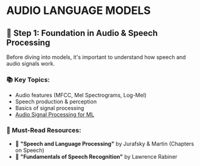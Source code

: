 # AUDIO LANGUAGE MODELS

## 🧱 Step 1: Foundation in Audio & Speech Processing

Before diving into models, it's important to understand how speech and audio signals work.

### 📚 Key Topics:
- Audio features (MFCC, Mel Spectrograms, Log-Mel)
- Speech production & perception
- Basics of signal processing
- [Audio Signal Processing for ML](https://www.youtube.com/watch?v=iCwMQJnKk2c&list=PL-wATfeyAMNqIee7cH3q1bh4QJFAaeNv0)

### 🔑 Must-Read Resources:
- 📘 **"Speech and Language Processing"** by Jurafsky & Martin (Chapters on Speech)
- 📘 **"Fundamentals of Speech Recognition"** by Lawrence Rabiner


